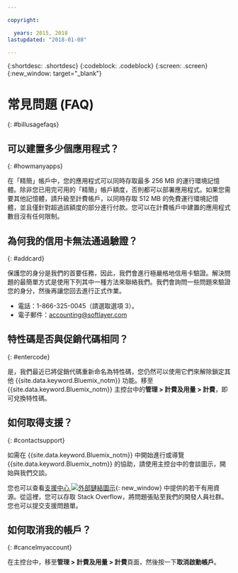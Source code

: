 ```yaml
---

copyright:

  years: 2015, 2018
lastupdated: "2018-01-08"

---
```


{:shortdesc: .shortdesc}
{:codeblock: .codeblock}
{:screen: .screen}
{:new_window: target="_blank"}

# 常見問題 (FAQ)
{: #billusagefaqs} 

## 可以建置多少個應用程式？
{: #howmanyapps}

在「精簡」帳戶中，您的應用程式可以同時存取最多 256 MB 的運行環境記憶體。除非您已用完可用的「精簡」帳戶額度，否則都可以部署應用程式。如果您需要其他記憶體，請升級至計費帳戶，以同時存取 512 MB 的免費運行環境記憶體，並且僅針對超過該額度的部分進行付款。您可以在計費帳戶中建置的應用程式數目沒有任何限制。

## 為何我的信用卡無法通過驗證？
{: #addcard}

保護您的身分是我們的首要任務，因此，我們會進行極嚴格地信用卡驗證。解決問題的最簡單方式是使用下列其中一種方法來聯絡我們。我們會詢問一些問題來驗證您的身分，然後再讓您回去進行正式作業。 

   * 電話：1-866-325-0045（請選取選項 3）。
   * 電子郵件：[accounting@softlayer.com](accounting@softlayer.com) 

## 特性碼是否與促銷代碼相同？ 
{: #entercode}

是，我們最近已將促銷代碼重新命名為特性碼，您仍然可以使用它們來解除鎖定其他 {{site.data.keyword.Bluemix_notm}} 功能。移至 {{site.data.keyword.Bluemix_notm}} 主控台中的**管理 > 計費及用量 > 計費**，即可兌換特性碼。 

## 如何取得支援？
{: #contactsupport}

如需在 {{site.data.keyword.Bluemix_notm}} 中開始進行或導覽 {{site.data.keyword.Bluemix_notm}} 的協助，請使用主控台中的會談圖示，開始與我們交談。 

您也可以查看[支援中心 ![外部鏈結圖示](../icons/launch-glyph.svg)](https://console.bluemix.net/unifiedsupport/supportcenter){: new_window} 中提供的若干有用資源。從這裡，您可以存取 Stack Overflow，將問題張貼至我們的開發人員社群。您也可以提交支援問題單。  

## 如何取消我的帳戶？
{: #cancelmyaccount}

在主控台中，移至**管理 > 計費及用量 > 計費**頁面，然後按一下**取消啟動帳戶**。




